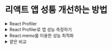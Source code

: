 # 리액트 앱 성틍 개선하는 방법

<details>
<summary>React Profiler</summary>

### 리액트 프로파일러란?
- React-Profilers는 React16.5에서 새로운 DevTools 프로파일러 플러그인에 대한 지원을 추가한다.
- 이 플러그인은 React의 Profiler API를 사용하여 React 애플리케이션의 성능 병목 현상을 식별하기 위해 렌더링되는 각 구성 요소에 대한 타이밍 정보를 수집한다.

#### 리액트 프로파일러를 이용한 성능 측정하기
- React Profilers를 이용하여 성능을 측정하기 위해 두 개의 컴포넌트를 생성 후 성능 비교를 해보자
![Alt text](image.png)
- A.js : 모든 요소를 하나의 컴포넌트에
- B.js : 여러 컴포넌트로 나눠주기
```javascript
// A.js
import React from 'react'

const A = ({message, posts}) => {
  return (
    <div>
        <h1>A Component</h1>
        <p>{message}</p>
        <ul>
            {posts.map(post => {
                return (
                    <li key={post.id}>
                        <p>{post.title}</p>
                    </li>
                )
            })}
        </ul>
    </div>
  )
}

export default A

// B.js
import React from 'react'

const Message = ({message}) => {
    return (
        <p>{message}</p>
    )
}

const ListItem = ({post}) => {
    return (
        <li key={post.id}>
            <p>{post.title}</p>
        </li>
    )
}

const List = ({posts}) => {
    return (
        <ul>
            {posts.map(post => (
                <ListItem key={post.id} post={post}/>
            ))}
        </ul>
    )
}

const B = ({message, posts}) => {
  return (
    <div>
        <h1>B Component</h1>
        <Message message={message}/>
        <List posts={posts}/>/
    </div>
  )
}

export default B
```

#### 가짜 데이터 가져오기
- 성능을 측정하기 위해 어느 정도 많은 데이터가 있을 시에 측정이 가능하기 때문에 가짜 데이터를 전달해주는 곳에 요청을 보내서 데이터를 받아온다.
```javascript
useEffect(() => {
    fetch('https://jsonplaceholder.typicode.com/posts')
        .then(response => response.json())
        .then(posts => setPosts(posts));
}, []);
```
- Response는 HTTP 응답 전체를 나타내는 객체로, JSON 본문 콘텐츠를 추출하기 위해서는 json()(en-US)메서드를 호출해야 한다.

#### useEffect
- 컴포는트가 랜더링될 때 특정 작업을 실행할 수 있도록 하는 Hook
- 여기서 App 컴포넌트가 한번 렌더링 된 후 jsonplaceholder라는 곳의 서버에 비동기 요청을 보내어 posts 데이터를 가져오기 위해 사용되었다.
- 현재는 profiler를 살펴보는 부분에 집중하기 위해 나중에 더 자세히 알아보도록 하자.

#### fetch() 메소드
- 원격 API에 요청을 보내기 위해 사용할 수 있는 메소드
- 전역 fetch() 메소드는 네트워크에서 리소스를 가져오는 프로세스를 시작하여 Response응답을 사용할 수 있게 되면 이행된 Promise 약속을 Return한다.

#### jsonplaceholder
- JSONPlaceholder는 가짜 데이터가 필요할 때마다 사용할 수 있는 무료 온라인 REST API
- posts, users, photos 등 여러 가지 가짜 데이터를 가져올 수 있다.
</details>
<details>
<summary>React Profiler로 앱 성능 측정하기</summary>

- 성능을 측정하기 위해 크롬 개발자 도구를 열고 Profiler 탭으로 이동
![Alt text](image-1.png)

- 여기서 프로파일링을 수행하여 성능 데이터를 기록하고 측정할 수 있다.
- 프로 파일링을 수행하려면 레코드 버튼을 클릭한다.
- Profiler는 컴포넌트가 재렌더링이 될 때마다 성능을 기록한다.
![Alt text](image-2.png)

- hello 입력했을 때 비교
![Alt text](image-3.png)

- A보다 B의 처리 시간이 더 느린 것을 확인할 수 있음
</details>
<details>
<summary>React.memo를 이용한 성능 최적화</summary>
![Alt text](image-4.png)
- 해당 설정을 사용할 경우 랜더링되는 부분을 하이라이팅해주어 바로 확인할 수 있다.

### 현재 앱에서 B 컴포넌트의 문제점
- 현재 B 컴포넌트는 B, List, ListItem, Message 컴포넌트로 나눠져 있다.
- 이렇게 나눠준 이유는 재사용성을 위해서도 있지만 각 컴포넌트의 렌더링 최적화를 위해서 이기도 하다. 
  - 예를 들어 input에서 글을 타이핑 할 때 원래는 Message 컴포넌트와 그 State 값을 가지고 있는 App 컴포넌트만 렌더링 되어야 하는데 현재는 상관이 없는 부분까지 렌더링되고 있다.

### React.memo 적용으로 문제 해결
- 위의 문제를 해결하기 위해 React.memo로 감싸주면 된다.
```javascript
import React from 'react'

const Message = React.memo(({message}) => {
    return (
        <p>{message}</p>
    )
});

const ListItem = React.memo(({post}) => {
    return (
        <li key={post.id}>
            <p>{post.title}</p>
        </li>
    )
});

const List = React.memo(({posts}) => {
    return (
        <ul>
            {posts.map(post => (
                <ListItem key={post.id} post={post}/>
            ))}
        </ul>
    )
});

const B = ({message, posts}) => {
  return (
    <div>
        <h1>B Component</h1>
        <Message message={message}/>
        <List posts={posts}/>/
    </div>
  )
}

export default B
```
![Alt text](image-5.png)
- React.memo 적용 결과 이 전과는 다르게 A 컴포넌트보다 B 컴포넌트가 랜더링 속도가 빨라진 것을 볼 수 있음

### React.memo()란?
- React는 먼저 컴포넌트를 렌더링한 후 이전에 렌더링 된 결과와 비교하여 DOM 업데이트를 결정한다.
- 만약 렌더링 결과가 이전과 다르다면, React는 DOM을 업데이트한다.
- 이 과정에서 만약 컴포넌트가 React.memo()로 둘러 쌓여 있다면, React는 컴포넌트를 렌더링하고 결과를 메모이징(Memoizing)한다.
- 그리고 다음 렌더링이 일어날 때 렌더링하는 컴포넌트의 props가 같다면, React는 메모이징(Memoizing)된 내용을 재사용한다.
  - props가 같다면 결과 값이 같은 것이기 때문에 굳이 다시 만들지 않고 재사용한다.

#### 메모이제이션(Memoization)이란?
- 메모이제이션은 주어진 입력값에 대한 결과를 저장함으로써 같은 입력값에 대해 함수가 한 번만 실행되는 것을 보장한다.
- 처음 렌더링할 때 결과를 메모이징 하고 다음 렌더링 시 props가 같기 때문에 메모이징 된 내용을 재사용한다.

### React.memo가 props를 비교하는 방법은?
- React.memo()는 props 혹은 props의 객체를 비교할 때 얕은(shallow)비교를 한다.

### React.memo props 비교 방식 수정하기
- 비교 방식을 원하는 대로 수정하고 싶다면 React.memo()의 두 번째 매개변수로 비교함수를 넣어주면 된다.
```javascript
// Example
React.memo(Component, [compareFunction(prevProps, nextProps)]);

function compareFunction(prevProps, nextProps) {
    return (
        prevProps.a === nextProps.a && prevProps.b === nextProps.b
    )
}
```

### React.memo 사용을 지양해야 하는 상황
- 렌더링 될 때 props가 다른 경우가 대부분인 컴포넌트를 생각해보면 메모이제이션 기법의 이점을 얻기 힘들다.
- props가 자주 변하는 컴포넌트를 React.memo()로 래핑 할지라도, React는 두 가지 작업을 리 렌더링 할 때마다 수행하게 된다.
  - 이전 props와 다음 props의 동등 비교를 위해 비교 함수를 수행
  - 비교 함수는 거의 항상 false를 반환할 것이기 때문에, React는 이전 렌더링 내용과 다음 렌더링 내용을 비교
  - 비교 함수의 결과는 대부분 false를 반환하기에 props 비교는 불필요하게 된다.

### React.memo()는 리 렌더링을 막기 위한 도구보다 성능 개선의 도구
- React에서는 성능 개선을 위한 하나의 도구로 메모이제이션을 사용한다.
- 대부분의 상황에서 React는 메모이징 된 컴포넌트의 리 렌더링을 피할 수 있지만, 렌더링을 막기 위해 메모이제이션에 너무 의존하면 안된다.(버그 유발 가능성이 있음)

### 결론
- 리액트에서 렌더링 성능 최적화를 위해선 React 컴포넌트를 분리하며, React.memo를 사용하면 된다. 또한 React.memo 사용은 항상 좋은 것은 아니기에 profiler를 이용해서 성능상 이점이 있는지 확인 후 사용하는 것이 좋다.

</details>
<details>
<summary>얕은 비교</summary>

</details>
